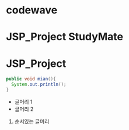 # codewave
# JSP_Project StudyMate

# JSP_Project

``` java
public void mian(){
  System.out.println();
}
```

- 글머리 1
- 글머리 2

1. 순서있는 글머리
